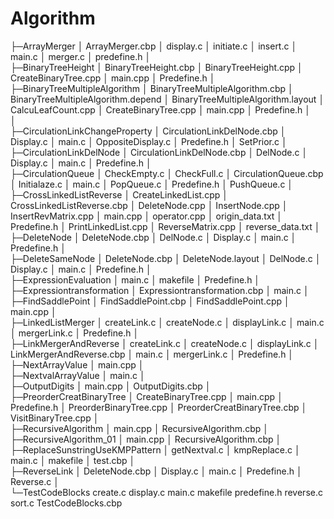 # Algorithm  
├─ArrayMerger
│      ArrayMerger.cbp
│      display.c
│      initiate.c
│      insert.c
│      main.c
│      merger.c
│      predefine.h
│      
├─BinaryTreeHeight
│      BinaryTreeHeight.cbp
│      BinaryTreeHeight.cpp
│      CreateBinaryTree.cpp
│      main.cpp
│      Predefine.h
│      
├─BinaryTreeMultipleAlgorithm
│     BinaryTreeMultipleAlgorithm.cbp
│     BinaryTreeMultipleAlgorithm.depend
│     BinaryTreeMultipleAlgorithm.layout
│     CalcuLeafCount.cpp
│     CreateBinaryTree.cpp
│     main.cpp
│     Predefine.h
│  
│              
├─CirculationLinkChangeProperty
│      CirculationLinkDelNode.cbp
│      Display.c
│      main.c
│      OppositeDisplay.c
│      Predefine.h
│      SetPrior.c
│      
├─CirculationLinkDelNode
│      CirculationLinkDelNode.cbp
│      DelNode.c
│      Display.c
│      main.c
│      Predefine.h
│      
├─CirculationQueue
│      CheckEmpty.c
│      CheckFull.c
│      CirculationQueue.cbp
│      Initialaze.c
│      main.c
│      PopQueue.c
│      Predefine.h
│      PushQueue.c
│      
├─CrossLinkedListReverse
│      CreateLinkedList.cpp
│      CrossLinkedListReverse.cbp
│      DeleteNode.cpp
│      InsertNode.cpp
│      InsertRevMatrix.cpp
│      main.cpp
│      operator.cpp
│      origin_data.txt
│      Predefine.h
│      PrintLinkedList.cpp
│      ReverseMatrix.cpp
│      reverse_data.txt
│      
├─DeleteNode
│      DeleteNode.cbp
│      DelNode.c
│      Display.c
│      main.c
│      Predefine.h
│      
├─DeleteSameNode
│      DeleteNode.cbp
│      DeleteNode.layout
│      DelNode.c
│      Display.c
│      main.c
│      Predefine.h
│      
├─ExpressionEvaluation
│      main.c
│      makefile
│      Predefine.h
│      
├─Expressiontransformation
│      Expressiontransformation.cbp
│      main.c
│      
├─FindSaddlePoint
│      FindSaddlePoint.cbp
│      FindSaddlePoint.cpp
│      main.cpp
│      
├─LinkedListMerger
│      createLink.c
│      createNode.c
│      displayLink.c
│      main.c
│      mergerLink.c
│      Predefine.h
│      
├─LinkMergerAndReverse
│      createLink.c
│      createNode.c
│      displayLink.c
│      LinkMergerAndReverse.cbp
│      main.c
│      mergerLink.c
│      Predefine.h
│      
├─NextArrayValue
│      main.cpp
│      
├─NextvalArrayValue
│      main.c
│      
├─OutputDigits
│      main.cpp
│      OutputDigits.cbp
│      
├─PreorderCreatBinaryTree
│      CreateBinaryTree.cpp
│      main.cpp
│      Predefine.h
│      PreorderBinaryTree.cpp
│      PreorderCreatBinaryTree.cbp
│      VisitBinaryTree.cpp
│      
├─RecursiveAlgorithm
│      main.cpp
│      RecursiveAlgorithm.cbp
│      
├─RecursiveAlgorithm_01
│      main.cpp
│      RecursiveAlgorithm.cbp
│      
├─ReplaceSunstringUseKMPPattern
│      getNextval.c
│      kmpReplace.c
│      main.c
│      makefile
│      test.cbp
│      
├─ReverseLink
│      DeleteNode.cbp
│      Display.c
│      main.c
│      Predefine.h
│      Reverse.c
│      
└─TestCodeBlocks
        create.c
        display.c
        main.c
        makefile
        predefine.h
        reverse.c
        sort.c
        TestCodeBlocks.cbp
        
